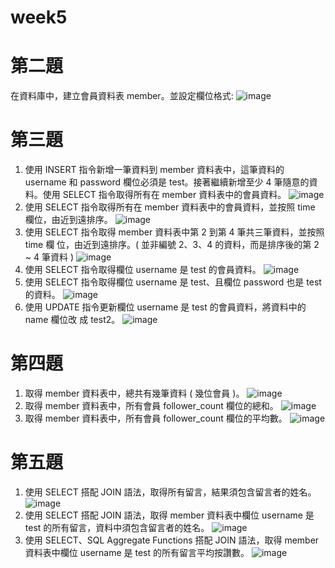 # week5
# 第二題
在資料庫中，建立會員資料表 member。並設定欄位格式:
![image](https://github.com/eunicezhou/week5/assets/131647842/f513250f-c6dc-4129-a23a-ce2fd85242a8)

# 第三題
1. 使⽤ INSERT 指令新增⼀筆資料到 member 資料表中，這筆資料的 username 和 password 欄位必須是 test。接著繼續新增⾄少 4 筆隨意的資料。使⽤ SELECT 指令取得所有在 member 資料表中的會員資料。
![image](https://github.com/eunicezhou/week5/assets/131647842/9553227a-04be-46bf-a137-d2c19701c0f4)
2. 使⽤ SELECT 指令取得所有在 member 資料表中的會員資料，並按照 time 欄位，由近到遠排序。
![image](https://github.com/eunicezhou/week5/assets/131647842/48b93864-5720-41ab-a9de-2e6062a9b102)
3. 使⽤ SELECT 指令取得 member 資料表中第 2 到第 4 筆共三筆資料，並按照 time 欄 位，由近到遠排序。( 並非編號 2、3、4 的資料，⽽是排序後的第 2 ~ 4 筆資料 )
![image](https://github.com/eunicezhou/week5/assets/131647842/a54a5769-b1e1-4451-83e7-b0f8dfd39eec)
4. 使⽤ SELECT 指令取得欄位 username 是 test 的會員資料。
![image](https://github.com/eunicezhou/week5/assets/131647842/0494286b-99be-4534-8db9-b4696dab72f5)
5. 使⽤ SELECT 指令取得欄位 username 是 test、且欄位 password 也是 test 的資料。
![image](https://github.com/eunicezhou/week5/assets/131647842/4f792874-f01a-4ae3-b23f-66534a7d7a66)
6. 使⽤ UPDATE 指令更新欄位 username 是 test 的會員資料，將資料中的 name 欄位改 成 test2。
![image](https://github.com/eunicezhou/week5/assets/131647842/f5b2d5ad-a2f2-4c2b-aae0-ec2c9523fb80)

# 第四題
1. 取得 member 資料表中，總共有幾筆資料 ( 幾位會員 )。
![image](https://github.com/eunicezhou/week5/assets/131647842/0db78863-f907-48aa-ba58-a483f2406228)
2. 取得 member 資料表中，所有會員 follower_count 欄位的總和。
![image](https://github.com/eunicezhou/week5/assets/131647842/ecdc0262-39ce-4031-b50b-43714c878818)
4. 取得 member 資料表中，所有會員 follower_count 欄位的平均數。
![image](https://github.com/eunicezhou/week5/assets/131647842/6912a4cc-3466-428b-bf04-49aecf0d4b88)

# 第五題
1. 使⽤ SELECT 搭配 JOIN 語法，取得所有留⾔，結果須包含留⾔者的姓名。
![image](https://github.com/eunicezhou/week5/assets/131647842/b147bc70-3af8-46cd-ab8c-e5f577b3b46d)
2. 使⽤ SELECT 搭配 JOIN 語法，取得 member 資料表中欄位 username 是 test 的所有留⾔，資料中須包含留⾔者的姓名。
![image](https://github.com/eunicezhou/week5/assets/131647842/200cedc2-65c1-45f7-b0e3-3c4a4d177cf6)
3. 使⽤ SELECT、SQL Aggregate Functions 搭配 JOIN 語法，取得 member 資料表中欄位 username 是 test 的所有留⾔平均按讚數。
![image](https://github.com/eunicezhou/week5/assets/131647842/f6953333-4215-434c-a070-06d71f1d285e)
